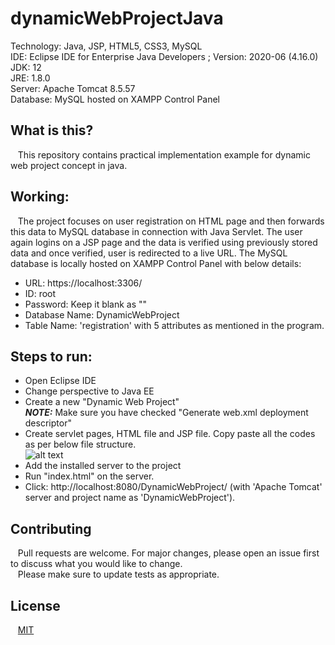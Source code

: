 # dynamicWebProjectJava

Technology: Java, JSP, HTML5, CSS3, MySQL <br/>
IDE: Eclipse IDE for Enterprise Java Developers ; Version: 2020-06 (4.16.0) <br/>
JDK: 12 <br/>
JRE: 1.8.0 <br/>
Server: Apache Tomcat 8.5.57 <br/>
Database: MySQL hosted on XAMPP Control Panel

## What is this?
&nbsp;&nbsp; This repository contains practical implementation example for dynamic web project concept in java. <br/>

## Working:
&nbsp;&nbsp; The project focuses on user registration on HTML page and then forwards this data to MySQL database in connection with Java Servlet.
The user again logins on a JSP page and the data is verified using previously stored data and once verified, user is redirected to a live URL.
The MySQL database is locally hosted on XAMPP Control Panel with below details:
* URL: https://localhost:3306/
* ID: root
* Password: Keep it blank as ""
* Database Name: DynamicWebProject
* Table Name: 'registration' with 5 attributes as mentioned in the program.

## Steps to run:
* Open Eclipse IDE <br/>
* Change perspective to Java EE <br/>
* Create a new "Dynamic Web Project" <br/>
**_NOTE:_** Make sure you have checked "Generate web.xml deployment descriptor" <br/>
* Create servlet pages, HTML file and JSP file. Copy paste all the codes as per below file structure. <br/>
![alt text](https://github.com/kaustubhrao47/dynamicWebProjectJava/blob/master/file-structure-dynamic-web-project.jpg?raw=true) <br/>
* Add the installed server to the project
* Run "index.html" on the server.
* Click: http://localhost:8080/DynamicWebProject/ (with 'Apache Tomcat' server and project name as 'DynamicWebProject').

## Contributing
&nbsp;&nbsp; Pull requests are welcome. For major changes, please open an issue first to discuss what you would like to change. <br/>
&nbsp;&nbsp; Please make sure to update tests as appropriate.

## License
&nbsp;&nbsp; [MIT](https://choosealicense.com/licenses/mit/)
